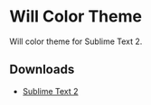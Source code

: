 # Will Color Theme

Will color theme for Sublime Text 2.

## Downloads

- [Sublime Text 2](https://github.com/willemallan/will-color-theme/raw/master/textmate/Will.tmTheme)
